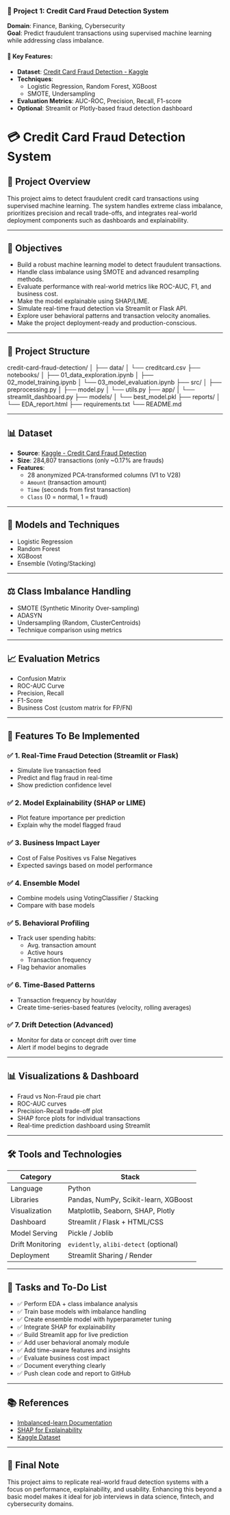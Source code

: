 ### 📌 Project 1: Credit Card Fraud Detection System

**Domain**: Finance, Banking, Cybersecurity  
**Goal**: Predict fraudulent transactions using supervised machine learning while addressing class imbalance.

#### 🔧 Key Features:
- **Dataset**: [Credit Card Fraud Detection - Kaggle](https://www.kaggle.com/mlg-ulb/creditcardfraud)
- **Techniques**:
  - Logistic Regression, Random Forest, XGBoost
  - SMOTE, Undersampling
- **Evaluation Metrics**: AUC-ROC, Precision, Recall, F1-score
- **Optional**: Streamlit or Plotly-based fraud detection dashboard
# 💳 Credit Card Fraud Detection System

## 📌 Project Overview

This project aims to detect fraudulent credit card transactions using supervised machine learning. The system handles extreme class imbalance, prioritizes precision and recall trade-offs, and integrates real-world deployment components such as dashboards and explainability.

---

## 🎯 Objectives

- Build a robust machine learning model to detect fraudulent transactions.
- Handle class imbalance using SMOTE and advanced resampling methods.
- Evaluate performance with real-world metrics like ROC-AUC, F1, and business cost.
- Make the model explainable using SHAP/LIME.
- Simulate real-time fraud detection via Streamlit or Flask API.
- Explore user behavioral patterns and transaction velocity anomalies.
- Make the project deployment-ready and production-conscious.

---

## 📂 Project Structure

credit-card-fraud-detection/
│
├── data/
│ └── creditcard.csv
├── notebooks/
│ ├── 01_data_exploration.ipynb
│ ├── 02_model_training.ipynb
│ └── 03_model_evaluation.ipynb
├── src/
│ ├── preprocessing.py
│ ├── model.py
│ └── utils.py
├── app/
│ └── streamlit_dashboard.py
├── models/
│ └── best_model.pkl
├── reports/
│ └── EDA_report.html
├── requirements.txt
└── README.md

---

## 📊 Dataset

- **Source**: [Kaggle - Credit Card Fraud Detection](https://www.kaggle.com/mlg-ulb/creditcardfraud)
- **Size**: 284,807 transactions (only ~0.17% are frauds)
- **Features**:
  - 28 anonymized PCA-transformed columns (V1 to V28)
  - `Amount` (transaction amount)
  - `Time` (seconds from first transaction)
  - `Class` (0 = normal, 1 = fraud)

---

## 🧠 Models and Techniques

- Logistic Regression
- Random Forest
- XGBoost
- Ensemble (Voting/Stacking)

---

## ⚖️ Class Imbalance Handling

- SMOTE (Synthetic Minority Over-sampling)
- ADASYN
- Undersampling (Random, ClusterCentroids)
- Technique comparison using metrics

---

## 📈 Evaluation Metrics

- Confusion Matrix
- ROC-AUC Curve
- Precision, Recall
- F1-Score
- Business Cost (custom matrix for FP/FN)

---

## 🚀 Features To Be Implemented

### ✅ 1. Real-Time Fraud Detection (Streamlit or Flask)
- Simulate live transaction feed
- Predict and flag fraud in real-time
- Show prediction confidence level

### ✅ 2. Model Explainability (SHAP or LIME)
- Plot feature importance per prediction
- Explain why the model flagged fraud

### ✅ 3. Business Impact Layer
- Cost of False Positives vs False Negatives
- Expected savings based on model performance

### ✅ 4. Ensemble Model
- Combine models using VotingClassifier / Stacking
- Compare with base models

### ✅ 5. Behavioral Profiling
- Track user spending habits:
  - Avg. transaction amount
  - Active hours
  - Transaction frequency
- Flag behavior anomalies

### ✅ 6. Time-Based Patterns
- Transaction frequency by hour/day
- Create time-series-based features (velocity, rolling averages)

### ✅ 7. Drift Detection (Advanced)
- Monitor for data or concept drift over time
- Alert if model begins to degrade

---

## 📊 Visualizations & Dashboard

- Fraud vs Non-Fraud pie chart
- ROC-AUC curves
- Precision-Recall trade-off plot
- SHAP force plots for individual transactions
- Real-time prediction dashboard using Streamlit

---

## 🛠️ Tools and Technologies

| Category        | Stack                             |
|----------------|------------------------------------|
| Language        | Python                             |
| Libraries       | Pandas, NumPy, Scikit-learn, XGBoost |
| Visualization   | Matplotlib, Seaborn, SHAP, Plotly  |
| Dashboard       | Streamlit / Flask + HTML/CSS       |
| Model Serving   | Pickle / Joblib                    |
| Drift Monitoring| `evidently`, `alibi-detect` (optional) |
| Deployment      | Streamlit Sharing / Render         |

---

## 📌 Tasks and To-Do List

- ✅ Perform EDA + class imbalance analysis
- ✅ Train base models with imbalance handling
- ✅ Create ensemble model with hyperparameter tuning
- ✅ Integrate SHAP for explainability
- ✅ Build Streamlit app for live prediction
- ✅ Add user behavioral anomaly module
- ✅ Add time-aware features and insights
- ✅ Evaluate business cost impact
- ✅ Document everything clearly
- ✅ Push clean code and report to GitHub

---

## 📚 References

- [Imbalanced-learn Documentation](https://imbalanced-learn.org/)
- [SHAP for Explainability](https://shap.readthedocs.io/)
- [Kaggle Dataset](https://www.kaggle.com/mlg-ulb/creditcardfraud)

---

## 🧠 Final Note

This project aims to replicate real-world fraud detection systems with a focus on performance, explainability, and usability. Enhancing this beyond a basic model makes it ideal for job interviews in data science, fintech, and cybersecurity domains.


